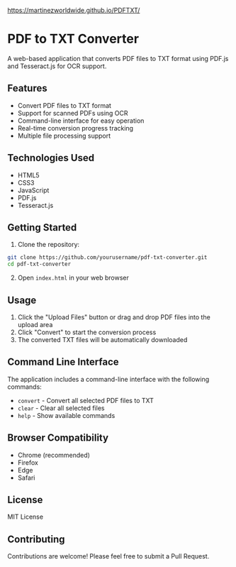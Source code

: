 https://martinezworldwide.github.io/PDFTXT/

# PDF to TXT Converter

A web-based application that converts PDF files to TXT format using PDF.js and Tesseract.js for OCR support.

## Features

- Convert PDF files to TXT format
- Support for scanned PDFs using OCR
- Command-line interface for easy operation
- Real-time conversion progress tracking
- Multiple file processing support

## Technologies Used

- HTML5
- CSS3
- JavaScript
- PDF.js
- Tesseract.js

## Getting Started

1. Clone the repository:
```bash
git clone https://github.com/yourusername/pdf-txt-converter.git
cd pdf-txt-converter
```

2. Open `index.html` in your web browser

## Usage

1. Click the "Upload Files" button or drag and drop PDF files into the upload area
2. Click "Convert" to start the conversion process
3. The converted TXT files will be automatically downloaded

## Command Line Interface

The application includes a command-line interface with the following commands:

- `convert` - Convert all selected PDF files to TXT
- `clear` - Clear all selected files
- `help` - Show available commands

## Browser Compatibility

- Chrome (recommended)
- Firefox
- Edge
- Safari

## License

MIT License

## Contributing

Contributions are welcome! Please feel free to submit a Pull Request. 
